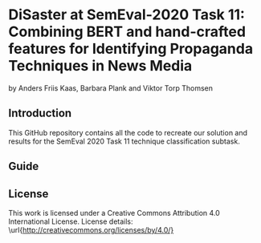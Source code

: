 # DiSaster at SemEval-2020 Task 11: Combining BERT and hand-crafted features for Identifying Propaganda Techniques in News Media

by 
Anders Friis Kaas, Barbara Plank and Viktor Torp Thomsen

## Introduction
This GitHub repository contains all the code to recreate our solution and results for the SemEval 2020 Task 11 technique classification subtask. 


## Guide


## License
This work is licensed under a Creative Commons 
Attribution 4.0 International License.
License details:
\url{http://creativecommons.org/licenses/by/4.0/}
